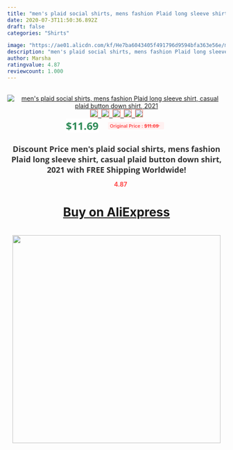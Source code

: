 ```yaml
---
title: "men's plaid social shirts, mens fashion Plaid long sleeve shirt, casual plaid button down shirt, 2021"
date: 2020-07-3T11:50:36.892Z
draft: false
categories: "Shirts"

image: "https://ae01.alicdn.com/kf/He7ba6043405f491796d9594bfa363e56e/men-s-plaid-social-shirts-mens-fashion-Plaid-long-sleeve-shirt-casual-plaid-button-down-shirt.jpg"
description: "men's plaid social shirts, mens fashion Plaid long sleeve shirt, casual plaid button down shirt, 2021"
author: Marsha
ratingvalue: 4.87
reviewcount: 1.000
---
```

<br>
<div style="text-align: center;">
<a href="https://s.click.aliexpress.com/e/_Ary0x7" target="_blank" rel="nofollow noopener noreferrer"><img alt="men's plaid social shirts, mens fashion Plaid long sleeve shirt, casual plaid button down shirt, 2021" class="magnifier-image" src="https://ae01.alicdn.com/kf/He7ba6043405f491796d9594bfa363e56e/men-s-plaid-social-shirts-mens-fashion-Plaid-long-sleeve-shirt-casual-plaid-button-down-shirt.jpg_640x640.jpg">
<br>
<img style="border:1px solid salmon" src="https://ae01.alicdn.com/kf/He7ba6043405f491796d9594bfa363e56e/men-s-plaid-social-shirts-mens-fashion-Plaid-long-sleeve-shirt-casual-plaid-button-down-shirt.jpg_120x120.jpg">&nbsp;&nbsp;<img style="border:1px solid salmon" src="https://ae01.alicdn.com/kf/H7ac27509b0084654b7435c3c5bb4abb9H/men-s-plaid-social-shirts-mens-fashion-Plaid-long-sleeve-shirt-casual-plaid-button-down-shirt.jpg_120x120.jpg">&nbsp;&nbsp;<img style="border:1px solid salmon" src="https://ae01.alicdn.com/kf/Hd6ca94bb10ca42b0a792959be4158c2e7/men-s-plaid-social-shirts-mens-fashion-Plaid-long-sleeve-shirt-casual-plaid-button-down-shirt.jpg_120x120.jpg">&nbsp;&nbsp;<img style="border:1px solid salmon" src="https://ae01.alicdn.com/kf/H9598ebffdec04cc19ff17f151a976d4aN/men-s-plaid-social-shirts-mens-fashion-Plaid-long-sleeve-shirt-casual-plaid-button-down-shirt.jpg_120x120.jpg">&nbsp;&nbsp;<img style="border:1px solid salmon" src="https://ae01.alicdn.com/kf/He61d85aa0082477d9fa85f9d0f9fb79cd/men-s-plaid-social-shirts-mens-fashion-Plaid-long-sleeve-shirt-casual-plaid-button-down-shirt.jpg_120x120.jpg"></a></div><br0>
<div style="text-align: center;"><span style="background-color: white; border: 0px; box-sizing: border-box; color: seagreen; display: inline-block; font-family: &quot;open sans&quot; , &quot;arial&quot; , &quot;helvetica&quot; , sans-serif , &quot;heiti&quot;; font-size: 24px; font-stretch: inherit; font-weight: 700; line-height: inherit; margin: 0px 10px 0px 0px; padding: 0px; vertical-align: middle;">$11.69 </span>
<span style="background: rgb(255 , 241 , 241); border-radius: 3px; border: 0px; box-sizing: border-box; color: #ff4747; display: inline-block; font-family: inherit; font-size: 12px; font-stretch: inherit; font-style: inherit; font-variant: inherit; font-weight: 600; line-height: inherit; margin: 0px; padding: 2px 5px; transform: scale(0.9); vertical-align: middle;">Original Price : <b style="text-decoration: line-through;">$11.69 </b> &nbsp;&nbsp;</span></div>
<h1 style="color: #333333; display: inline-block; font-family: &quot;open sans&quot; , &quot;arial&quot; , &quot;helvetica&quot; , sans-serif , &quot;heiti&quot;; font-size: 18px; font-stretch: inherit; font-weight: 700; text-align: center;">Discount Price men's plaid social shirts, mens fashion Plaid long sleeve shirt, casual plaid button down shirt, 2021 with FREE Shipping Worldwide!</h1>
<div style="color: #ff4747; text-align: center;">
<img src="https://4.bp.blogspot.com/-M0ZcTcb-5uY/XleCXlxnR4I/AAAAAAAAAEc/OrjgMkXV1oMQFaCRZj5HQwOCBcu3w1FegCPcBGAYYCw/s1600/star.png" style="height: 15px;">&nbsp;<b>4.87</b></div>
<div class="button_cont" align="center"><a class="buynow_a" href="https://s.click.aliexpress.com/e/_Ary0x7" target="_blank" rel="nofollow noopener noreferrer"><H1>Buy on AliExpress</H1></a></div><br>
<div class="separator" style="clear: both; text-align: center;">
<img src="https://lh3.googleusercontent.com/-pTy5HemUv9M/XlePHvY0dAI/AAAAAAAAAE4/0nX5iRUoIWY8eMW9Dpxeirr157OZliDIgCLcBGAsYHQ/s1600/badge.gif" width="480">
</div>
